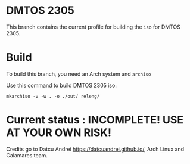 # DMTOS 2305  
This branch contains the current profile for building the `iso` for DMTOS 2305.
# Build
To build this branch, you need an Arch system and `archiso`

Use this command to build DMTOS 2305 iso:
```
mkarchiso -v -w . -o ./out/ releng/
```

# Current status : INCOMPLETE! USE AT YOUR OWN RISK!

Credits go to Datcu Andrei <https://datcuandrei.github.io/>, Arch Linux and Calamares team.

